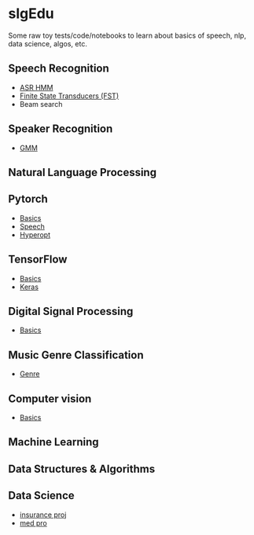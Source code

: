 # slgEdu
Some raw toy tests/code/notebooks to learn about basics of speech, nlp, data science, algos, etc.
## Speech Recognition
- [ASR HMM](slgHMM)
- [Finite State Transducers (FST)](slgFST)
- Beam search
## Speaker Recognition
- [GMM](slgSpeakerRec)
## Natural Language Processing
## Pytorch
- [Basics](PytorchX)
- [Speech](slgSpeech)
- [Hyperopt](slgHyperopt)
## TensorFlow
- [Basics](TensorflowX)
- [Keras](slgKeras)
## Digital Signal Processing
- [Basics](slgAudioDSP)
## Music Genre Classification
- [Genre](slgGenreClassifier)
## Computer vision
- [Basics](slgCompVis)
## Machine Learning
## Data Structures & Algorithms
## Data Science
- [insurance proj](claimdenial)
- [med pro](breast_cancer_prediction)

